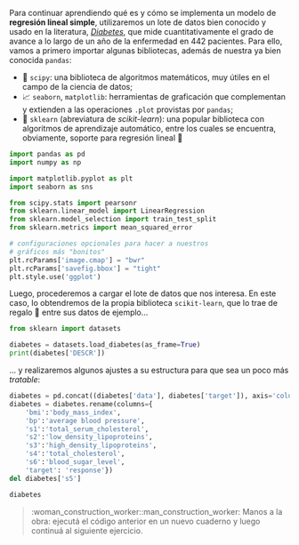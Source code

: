 Para continuar aprendiendo qué es y cómo se implementa un modelo de **regresión lineal simple**, utilizaremos un lote de datos bien conocido y usado en la literatura, [_Diabetes_](https://www4.stat.ncsu.edu/~boos/var.select/diabetes.html), que mide cuantitativamente el grado de avance a lo largo de un año de la enfermedad en 442 pacientes. Para ello, vamos a primero importar algunas bibliotecas, además de nuestra ya bien conocida `pandas`:
 
  * 🔢 `scipy`: una biblioteca de algoritmos matemáticos, muy útiles en el campo de la ciencia de datos; 
  * 📈 `seaborn`, `matplotlib`: herramientas de graficación que complementan y extienden a las operaciones `.plot` provistas por `pandas`;
  * 🤖 `sklearn` (abreviatura de _scikit-learn_): una popular biblioteca con algoritmos de aprendizaje automático, entre los cuales se encuentra, obviamente, soporte para regresión lineal 🎊 

```python
import pandas as pd
import numpy as np

import matplotlib.pyplot as plt
import seaborn as sns

from scipy.stats import pearsonr
from sklearn.linear_model import LinearRegression
from sklearn.model_selection import train_test_split
from sklearn.metrics import mean_squared_error

# configuraciones opcionales para hacer a nuestros 
# gráficos más "bonitos"
plt.rcParams['image.cmap'] = "bwr"
plt.rcParams['savefig.bbox'] = "tight"
plt.style.use('ggplot')
```

Luego, procederemos a cargar el lote de datos que nos interesa. En este caso, lo obtendremos de la propia biblioteca `scikit-learn`, que lo trae de regalo 🎁 entre sus datos de ejemplo...

```python
from sklearn import datasets

diabetes = datasets.load_diabetes(as_frame=True)
print(diabetes['DESCR']) 
```

... y realizaremos algunos ajustes a su estructura para que sea un poco más _tratable_: 

```python
diabetes = pd.concat((diabetes['data'], diabetes['target']), axis='columns')
diabetes = diabetes.rename(columns={
    'bmi':'body_mass_index',
    'bp':'average blood pressure',
    's1':'total_serum_cholesterol',
    's2':'low_density_lipoproteins',
    's3':'high_density_lipoproteins',
    's4':'total_cholesterol',
    's6':'blood_sugar_level',
    'target': 'response'})
del diabetes['s5']

diabetes
```

> :woman_construction_worker::man_construction_worker: Manos a la obra: ejecutá el código anterior en un nuevo cuaderno y luego continuá al siguiente ejercicio. 